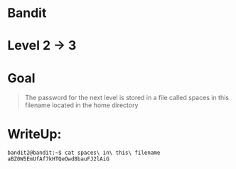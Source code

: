 # Bandit
# Level 2 -> 3 
# Goal
> The password for the next level is stored in a file called spaces in this filename located in the home directory

# WriteUp:
`
bandit2@bandit:~$ cat spaces\ in\ this\ filename
aBZ0W5EmUfAf7kHTQeOwd8bauFJ2lAiG
`